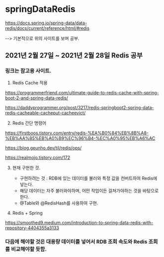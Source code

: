 # springDataRedis

https://docs.spring.io/spring-data/data-redis/docs/current/reference/html/#redis

--> 기본적으로 위의 사이트를 보며 공부.
## 2021년 2월 27일 ~ 2021년 2월 28일 Redis 공부

### 링크는 참고용 사이트.

1. Redis Cache 적용 

https://programmerfriend.com/ultimate-guide-to-redis-cache-with-spring-boot-2-and-spring-data-redis/

https://daddyprogrammer.org/post/3217/redis-springboot2-spring-data-redis-cacheable-cacheput-cacheevict/

2. Redis 간단 명령어 

https://firstboos.tistory.com/entry/redis-%EA%B0%84%EB%8B%A8-%EB%AA%85%EB%A0%B9%EC%96%B4-%EC%A0%95%EB%A6%AC
 
https://blog.geunho.dev/til/redis/ops/

https://realmojo.tistory.com/172

3. 현재 구현한 것.
    - 구현하려는 것 : RDB에 있는 데이터를 불러와 특정 값을 컨버트하여 Redis에 넣는다.
    - 해당 데이터는 자주 불러와야하며, 어떤 작업이든 걸쳐가야하는 것을 바탕으로 한다.
    - @Table와 @RedisHash를 사용하여 구현.
    
    
4. Redis + Spring

https://smoothed9.medium.com/introduction-to-spring-data-redis-with-repository-4404355a3133


### 다음에 해야할 것은 대용량 데이터를 넣어서 RDB 조회 속도와 Redis 조회를 비교해야할 듯함.
